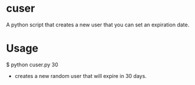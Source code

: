 # cuser
A python script that creates a new user that you can set an expiration date.

# Usage
$ python cuser.py 30
- creates a new random user that will expire in 30 days.
